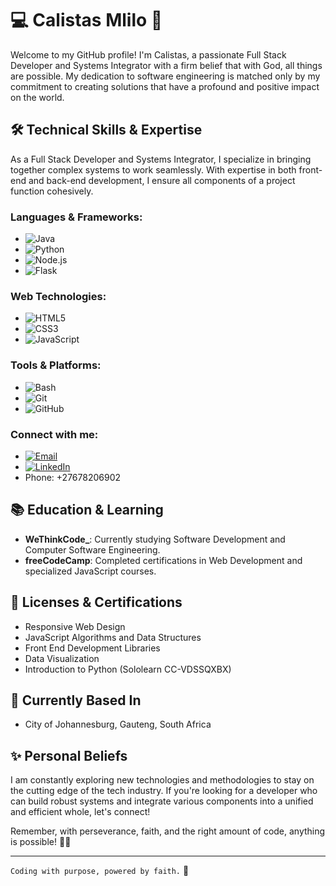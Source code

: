 # :computer: Calistas Mlilo :pray:

Welcome to my GitHub profile! I'm Calistas, a passionate Full Stack Developer and Systems Integrator with a firm belief that with God, all things are possible. My dedication to software engineering is matched only by my commitment to creating solutions that have a profound and positive impact on the world.


## :hammer_and_wrench: Technical Skills & Expertise
As a Full Stack Developer and Systems Integrator, I specialize in bringing together complex systems to work seamlessly. With expertise in both front-end and back-end development, I ensure all components of a project function cohesively.

### Languages & Frameworks:
- ![Java](https://img.shields.io/badge/Java-%23ED8B00.svg?&style=for-the-badge&logo=java&logoColor=white)
- ![Python](https://img.shields.io/badge/Python-%23FFD43B.svg?&style=for-the-badge&logo=python&logoColor=blue)
- ![Node.js](https://img.shields.io/badge/Node.js-%23339933.svg?&style=for-the-badge&logo=node.js&logoColor=white)
- ![Flask](https://img.shields.io/badge/Flask-%23000.svg?&style=for-the-badge&logo=flask&logoColor=white)

### Web Technologies:
- ![HTML5](https://img.shields.io/badge/HTML5-%23E34F26.svg?&style=for-the-badge&logo=html5&logoColor=white)
- ![CSS3](https://img.shields.io/badge/CSS3-%231572B6.svg?&style=for-the-badge&logo=css3&logoColor=white)
- ![JavaScript](https://img.shields.io/badge/JavaScript-%23F7DF1E.svg?&style=for-the-badge&logo=javascript&logoColor=black)

### Tools & Platforms:
- ![Bash](https://img.shields.io/badge/Bash-%234EAA25.svg?&style=for-the-badge&logo=gnu-bash&logoColor=white)
- ![Git](https://img.shields.io/badge/Git-%23F05032.svg?&style=for-the-badge&logo=git&logoColor=white)
- ![GitHub](https://img.shields.io/badge/GitHub-%23181717.svg?&style=for-the-badge&logo=github&logoColor=white)


### Connect with me:

- [![Email](https://img.shields.io/badge/Email-cmlilo2004%40gmail.com-D14836?style=for-the-badge&logo=gmail&logoColor=white)](mailto:cmlilo2004@gmail.com)
- [![LinkedIn](https://img.shields.io/badge/LinkedIn-calistas--mlilo--702b12cm-blue?style=for-the-badge&logo=linkedin)](https://www.linkedin.com/in/calistas-mlilo-702b12cm/)
- Phone: +27678206902

## :books: Education & Learning
- **WeThinkCode_**: Currently studying Software Development and Computer Software Engineering.
- **freeCodeCamp**: Completed certifications in Web Development and specialized JavaScript courses.

## :scroll: Licenses & Certifications
- Responsive Web Design
- JavaScript Algorithms and Data Structures
- Front End Development Libraries
- Data Visualization
- Introduction to Python (Sololearn CC-VDSSQXBX)

## :round_pushpin: Currently Based In
- City of Johannesburg, Gauteng, South Africa

## :sparkles: Personal Beliefs
I am constantly exploring new technologies and methodologies to stay on the cutting edge of the tech industry. If you're looking for a developer who can build robust systems and integrate various components into a unified and efficient whole, let's connect!

Remember, with perseverance, faith, and the right amount of code, anything is possible! 🚀✨

---
`Coding with purpose, powered by faith.` :rocket:
